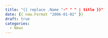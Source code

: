 ```yaml
---
title: "{{ replace .Name "-" " " | title }}"
date: {{ now.Format "2006-01-02" }}
draft: true
categories:
  - News
---
```

